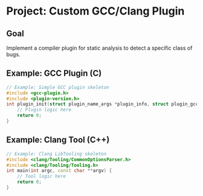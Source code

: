# Project: Custom GCC/Clang Plugin

## Goal
Implement a compiler plugin for static analysis to detect a specific class of bugs.

## Example: GCC Plugin (C)
```c
// Example: Simple GCC plugin skeleton
#include <gcc-plugin.h>
#include <plugin-version.h>
int plugin_init(struct plugin_name_args *plugin_info, struct plugin_gcc_version *version) {
    // Plugin logic here
    return 0;
}
```

## Example: Clang Tool (C++)
```cpp
// Example: Clang LibTooling skeleton
#include <clang/Tooling/CommonOptionsParser.h>
#include <clang/Tooling/Tooling.h>
int main(int argc, const char **argv) {
    // Tool logic here
    return 0;
}
```
